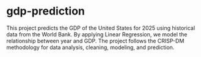 # gdp-prediction
This project predicts the GDP of the United States for 2025 using historical data from the World Bank. By applying Linear Regression, we model the relationship between year and GDP. The project follows the CRISP-DM methodology for data analysis, cleaning, modeling, and prediction.
